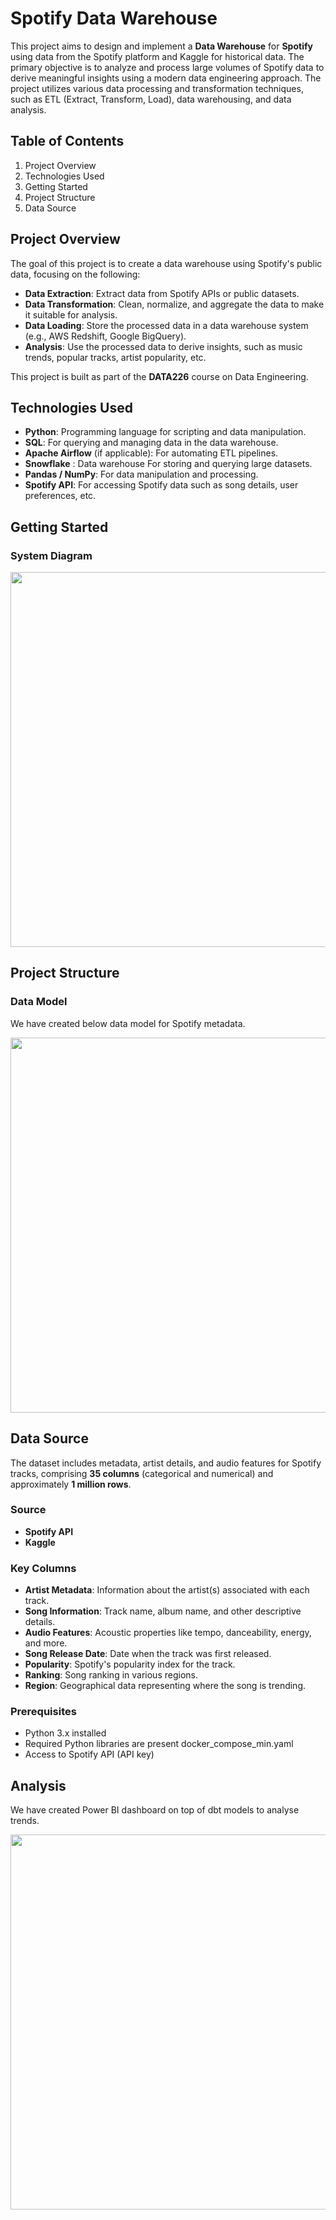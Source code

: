 # Spotify Data Warehouse

This project aims to design and implement a **Data Warehouse** for **Spotify** using data from the Spotify platform and Kaggle for historical data. The primary objective is to analyze and process large volumes of Spotify data to derive meaningful insights using a modern data engineering approach. The project utilizes various data processing and transformation techniques, such as ETL (Extract, Transform, Load), data warehousing, and data analysis.

## Table of Contents
1. Project Overview
2. Technologies Used
3. Getting Started
4. Project Structure
5. Data Source


## Project Overview

The goal of this project is to create a data warehouse using Spotify's public data, focusing on the following:

- **Data Extraction**: Extract data from Spotify APIs or public datasets.
- **Data Transformation**: Clean, normalize, and aggregate the data to make it suitable for analysis.
- **Data Loading**: Store the processed data in a data warehouse system (e.g., AWS Redshift, Google BigQuery).
- **Analysis**: Use the processed data to derive insights, such as music trends, popular tracks, artist popularity, etc.

This project is built as part of the **DATA226** course on Data Engineering.

## Technologies Used

- **Python**: Programming language for scripting and data manipulation.
- **SQL**: For querying and managing data in the data warehouse.
- **Apache Airflow** (if applicable): For automating ETL pipelines.
- **Snowflake** : Data warehouse For storing and querying large datasets.
- **Pandas / NumPy**: For data manipulation and processing.
- **Spotify API**: For accessing Spotify data such as song details, user preferences, etc.

## Getting Started


### System Diagram
<img src="https://github.com/user-attachments/assets/5bf98172-d9ee-4548-83c0-b89f72ad0296" width="600"/>


## Project Structure


### Data Model

We have created below data model for Spotify metadata.

<img src="https://github.com/user-attachments/assets/ed0052f7-daec-403b-929a-9601e4ae03a0" width="600"/>


## Data Source

The dataset includes metadata, artist details, and audio features for Spotify tracks, comprising **35 columns** (categorical and numerical) and approximately **1 million rows**.

### Source
- **Spotify API**
- **Kaggle**  

### Key Columns
- **Artist Metadata**: Information about the artist(s) associated with each track.  
- **Song Information**: Track name, album name, and other descriptive details.  
- **Audio Features**: Acoustic properties like tempo, danceability, energy, and more.  
- **Song Release Date**: Date when the track was first released.  
- **Popularity**: Spotify's popularity index for the track.  
- **Ranking**: Song ranking in various regions.  
- **Region**: Geographical data representing where the song is trending.



### Prerequisites

- Python 3.x installed
- Required Python libraries are present docker_compose_min.yaml
- Access to Spotify API (API key)

## Analysis

We have created Power BI dashboard on top of dbt models to analyse trends.

<img src="https://github.com/user-attachments/assets/2bbad158-c618-4ddb-bbfe-8324ecaa7a64" width="600"/>


